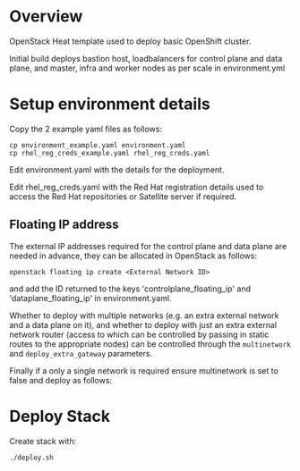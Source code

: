 # Overview

OpenStack Heat template used to deploy basic OpenShift cluster.

Initial build deploys bastion host, loadbalancers for control plane and data plane, and master, infra and worker nodes as per scale in environment.yml

# Setup environment details
Copy the 2 example yaml files as follows:
```
cp environment_example.yaml environment.yaml
cp rhel_reg_creds_example.yaml rhel_reg_creds.yaml
```

Edit environment.yaml with the details for the deployment.

Edit rhel_reg_creds.yaml with the Red Hat registration details used to access the Red Hat repositories or Satellite server if required.

## Floating IP address
The external IP addresses required for the control plane and data plane are needed in advance, they can be allocated in OpenStack as follows:

```
openstack floating ip create <External Network ID>
```

and add the ID returned to the keys 'controlplane_floating_ip' and 'dataplane_floating_ip' in environment.yaml.

Whether to deploy with multiple networks (e.g. an extra external network and a data plane on it), and whether to deploy with just an extra external network router (access to which can be controlled by passing in static routes to the appropriate nodes) can be controlled through the ```multinetwork``` and ```deploy_extra_gateway``` parameters.

Finally if a only a single network is required ensure multinetwork is set to false and deploy as follows: 

# Deploy Stack
Create stack with:
```
./deploy.sh
```
